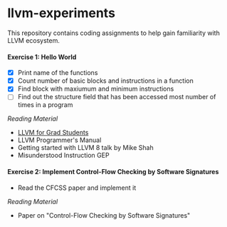 # llvm-experiments

This repository contains coding assignments to help gain familiarity with LLVM ecosystem.

#### Exercise 1: Hello World

- [x] Print name of the functions 
- [x] Count number of basic blocks and instructions in a function
- [x] Find block with maxiumum and minimum instructions
- [ ] Find out the structure field that has been accessed most number of times in a program

*Reading Material*
- [LLVM for Grad Students](https://www.cs.cornell.edu/~asampson/blog/llvm.html)
- LLVM Programmer's Manual
- Getting started with LLVM 8 talk by Mike Shah
- Misunderstood Instruction GEP

#### Exercise 2: Implement Control-Flow Checking by Software Signatures

- Read the CFCSS paper and implement it

*Reading Material*
- Paper on "Control-Flow Checking by Software Signatures"

